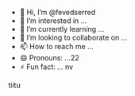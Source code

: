 - 👋 Hi, I’m @fevedserred
- 👀 I’m interested in ...
- 🌱 I’m currently learning ...
- 💞️ I’m looking to collaborate on ...
- 📫 How to reach me ...
- 😄 Pronouns: ...22
- ⚡ Fun fact: ...
nv 
<!---
fevedserred/fevedserred is a ✨ special ✨ repository because its `README.md` (this file) appears on your GitHub profile.
You can click the Preview link to take a look at your changes.
--->tiitu
